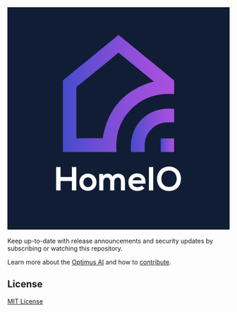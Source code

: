 <div align="center">
  <img src="assets/logo.png">
</div>

Keep up-to-date with release announcements and security updates by subscribing or watching this repository.

Learn more about the
[Optimus AI](https://lk.linkedin.com/company/teamoptimusai) and how to
[contribute](CONTRIBUTE.md).

## License

[MIT License](LICENSE)
